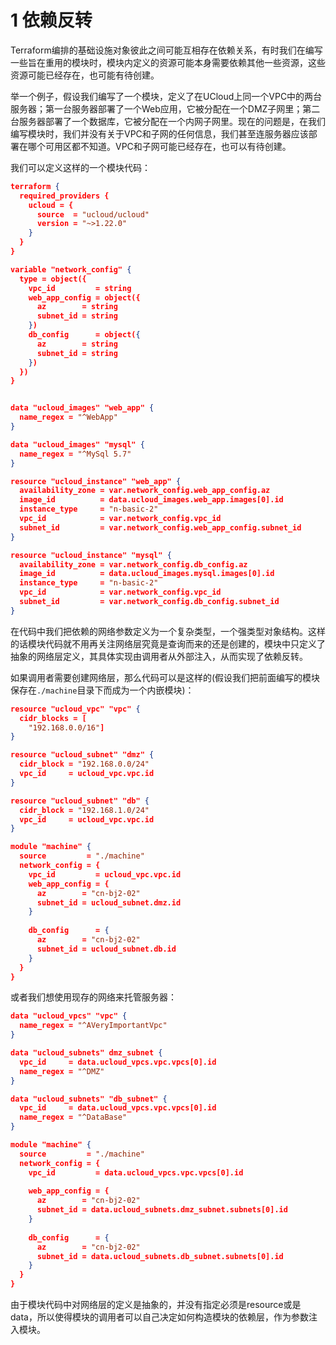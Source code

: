 
# 1 依赖反转

Terraform编排的基础设施对象彼此之间可能互相存在依赖关系，有时我们在编写一些旨在重用的模块时，模块内定义的资源可能本身需要依赖其他一些资源，这些资源可能已经存在，也可能有待创建。

举一个例子，假设我们编写了一个模块，定义了在UCloud上同一个VPC中的两台服务器；第一台服务器部署了一个Web应用，它被分配在一个DMZ子网里；第二台服务器部署了一个数据库，它被分配在一个内网子网里。现在的问题是，在我们编写模块时，我们并没有关于VPC和子网的任何信息，我们甚至连服务器应该部署在哪个可用区都不知道。VPC和子网可能已经存在，也可以有待创建。

我们可以定义这样的一个模块代码：

```json
terraform {
  required_providers {
    ucloud = {
      source  = "ucloud/ucloud"
      version = "~>1.22.0"
    }
  }
}

variable "network_config" {
  type = object({
    vpc_id         = string
    web_app_config = object({
      az        = string
      subnet_id = string
    })
    db_config      = object({
      az        = string
      subnet_id = string
    })
  })
}


data "ucloud_images" "web_app" {
  name_regex = "^WebApp"
}

data "ucloud_images" "mysql" {
  name_regex = "^MySql 5.7"
}

resource "ucloud_instance" "web_app" {
  availability_zone = var.network_config.web_app_config.az
  image_id          = data.ucloud_images.web_app.images[0].id
  instance_type     = "n-basic-2"
  vpc_id            = var.network_config.vpc_id
  subnet_id         = var.network_config.web_app_config.subnet_id
}

resource "ucloud_instance" "mysql" {
  availability_zone = var.network_config.db_config.az
  image_id          = data.ucloud_images.mysql.images[0].id
  instance_type     = "n-basic-2"
  vpc_id            = var.network_config.vpc_id
  subnet_id         = var.network_config.db_config.subnet_id
}
```

在代码中我们把依赖的网络参数定义为一个复杂类型，一个强类型对象结构。这样的话模块代码就不用再关注网络层究竟是查询而来的还是创建的，模块中只定义了抽象的网络层定义，其具体实现由调用者从外部注入，从而实现了依赖反转。


如果调用者需要创建网络层，那么代码可以是这样的(假设我们把前面编写的模块保存在`./machine`目录下而成为一个内嵌模块)：

```json
resource "ucloud_vpc" "vpc" {
  cidr_blocks = [
    "192.168.0.0/16"]
}

resource "ucloud_subnet" "dmz" {
  cidr_block = "192.168.0.0/24"
  vpc_id     = ucloud_vpc.vpc.id
}

resource "ucloud_subnet" "db" {
  cidr_block = "192.168.1.0/24"
  vpc_id     = ucloud_vpc.vpc.id
}

module "machine" {
  source         = "./machine"
  network_config = {
    vpc_id         = ucloud_vpc.vpc.id
    web_app_config = {
      az        = "cn-bj2-02"
      subnet_id = ucloud_subnet.dmz.id
    }
    
    db_config      = {
      az        = "cn-bj2-02"
      subnet_id = ucloud_subnet.db.id
    }
  }
}
```


或者我们想使用现存的网络来托管服务器：

```json
data "ucloud_vpcs" "vpc" {
  name_regex = "^AVeryImportantVpc"
}

data "ucloud_subnets" dmz_subnet {
  vpc_id     = data.ucloud_vpcs.vpc.vpcs[0].id
  name_regex = "^DMZ"
}

data "ucloud_subnets" "db_subnet" {
  vpc_id     = data.ucloud_vpcs.vpc.vpcs[0].id
  name_regex = "^DataBase"
}

module "machine" {
  source         = "./machine"
  network_config = {
    vpc_id         = data.ucloud_vpcs.vpc.vpcs[0].id
    
    web_app_config = {
      az        = "cn-bj2-02"
      subnet_id = data.ucloud_subnets.dmz_subnet.subnets[0].id
    }
    
    db_config      = {
      az        = "cn-bj2-02"
      subnet_id = data.ucloud_subnets.db_subnet.subnets[0].id
    }
  }
}
```

由于模块代码中对网络层的定义是抽象的，并没有指定必须是resource或是data，所以使得模块的调用者可以自己决定如何构造模块的依赖层，作为参数注入模块。

